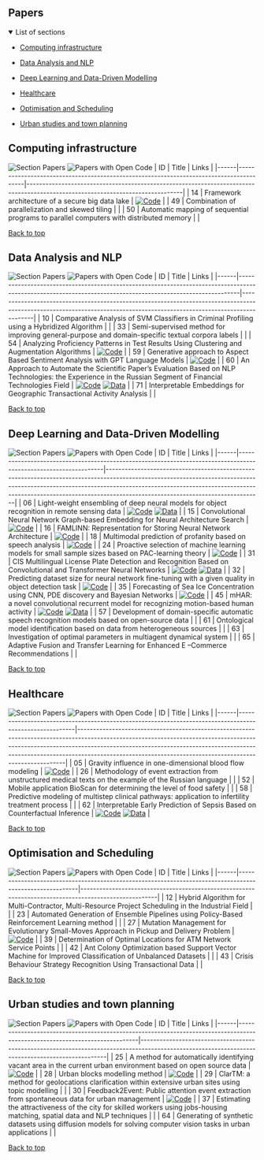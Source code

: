 
## Papers

<details open>
<summary>List of sections<a id="sections"></a></summary>

- [Computing infrastructure](#computing-infrastructure)

- [Data Analysis and NLP](#data-analysis-and-nlp)

- [Deep Learning and Data-Driven Modelling](#deep-learning-and-data-driven-modelling)

- [Healthcare](#healthcare)

- [Optimisation and Scheduling](#optimisation-and-scheduling)

- [Urban studies and town planning](#urban-studies-and-town-planning)

</details>

## Computing infrastructure

![Section Papers](https://img.shields.io/badge/Section%20Papers-3-42BA16) ![Papers with Open Code](https://img.shields.io/badge/Papers%20with%20Open%20Code-1-1D7FBF)
|   ID | Title                                                                                  | Links                                                                                                                         |
|------|----------------------------------------------------------------------------------------|-------------------------------------------------------------------------------------------------------------------------------|
|   14 | Framework architecture of a secure big data lake                                       | [![Code](https://img.shields.io/badge/Code-159957.svg)](https://github.com/IcyAltair/Pet-projects/tree/main/SDLAF_dashboards) |
|   49 | Combination of parallelization and skewed tiling                                       |                                                                                                                               |
|   50 | Automatic mapping of sequential programs to parallel computers with distributed memory |                                                                                                                               |

[Back to top](#papers)

## Data Analysis and NLP

![Section Papers](https://img.shields.io/badge/Section%20Papers-6-42BA16) ![Papers with Open Code](https://img.shields.io/badge/Papers%20with%20Open%20Code-3-1D7FBF)
|   ID | Title                                                                                                                                                      | Links                                                                                                                                                                  |
|------|------------------------------------------------------------------------------------------------------------------------------------------------------------|------------------------------------------------------------------------------------------------------------------------------------------------------------------------|
|   10 | Comparative Analysis of SVM Classifiers in Criminal Profiling using a Hybridized Algorithm                                                                 |                                                                                                                                                                        |
|   33 | Semi-supervised method for improving general-purpose and domain-specific textual corpora labels                                                            |                                                                                                                                                                        |
|   54 | Analyzing Proficiency Patterns in Test Results Using Clustering and Augmentation Algorithms                                                                | [![Code](https://img.shields.io/badge/Code-159957.svg)](https://github.com/kdeviatiarova/PROCEDIA-YSC-APPTRUCAA)                                                       |
|   59 | Generative approach to Aspect Based Sentiment Analysis with GPT Language Models                                                                            | [![Code](https://img.shields.io/badge/Code-159957.svg)](https://github.com/stas1f1/gpt-aste)                                                                           |
|   60 | An Approach to Automate the Scientific Paper’s Evaluation Based on NLP Technologies: the Experience in the Russian Segment of Financial Technologies Field | [![Code](https://img.shields.io/badge/Code-159957.svg)](https://shorturl.at/fzEG7)  [![Data](https://img.shields.io/badge/Data-20BEFF.svg)](https://shorturl.at/lovxA) |
|   71 | Interpretable Embeddings for Geographic Transactional Activity Analysis                                                                                    |                                                                                                                                                                        |

[Back to top](#papers)

## Deep Learning and Data-Driven Modelling

![Section Papers](https://img.shields.io/badge/Section%20Papers-13-42BA16) ![Papers with Open Code](https://img.shields.io/badge/Papers%20with%20Open%20Code-9-1D7FBF)
|   ID | Title                                                                                                           | Links                                                                                                                                                                                                                                                                                     |
|------|-----------------------------------------------------------------------------------------------------------------|-------------------------------------------------------------------------------------------------------------------------------------------------------------------------------------------------------------------------------------------------------------------------------------------|
|   06 | Light-weight ensembling of deep neural models for object recognition in remote sensing data                     | [![Code](https://img.shields.io/badge/Code-159957.svg)](https://github.com/ITMO-NSS-team/LightObjRecEnsembler)  [![Data](https://img.shields.io/badge/Data-20BEFF.svg)](https://github.com/chaozhong2010/VHR-10_dataset_coco)                                                             |
|   15 | Convolutional Neural Network Graph-based Embedding for Neural Architecture Search                               | [![Code](https://img.shields.io/badge/Code-159957.svg)](https://github.com/Turukmokto/GraphEmbedding-dev)                                                                                                                                                                                 |
|   16 | FAMLINN: Representation for Storing Neural Network Architecture                                                 | [![Code](https://img.shields.io/badge/Code-159957.svg)](https://github.com/IvanMaslov/famlinn)                                                                                                                                                                                            |
|   18 | Multimodal prediction of profanity based on speech analysis                                                     | [![Code](https://img.shields.io/badge/Code-159957.svg)](https://github.com/expertspec/profanity-predictor)                                                                                                                                                                                |
|   24 | Proactive selection of machine learning models for small sample sizes based on PAC-learning theory              | [![Code](https://img.shields.io/badge/Code-159957.svg)](https://github.com/Anna-Pinewood/Ischemic_Stroke_Prediction)                                                                                                                                                                      |
|   31 | CIS Multilingual License Plate Detection and Recognition Based on Convolutional and Transformer Neural Networks | [![Code](https://img.shields.io/badge/Code-159957.svg)](https://github.)  [![Data](https://img.shields.io/badge/Data-20BEFF.svg)](https://github.com/ria-com/nomeroff-net)                                                                                                                |
|   32 | Predicting dataset size for neural network fine-tuning with a given quality in object detection task            | [![Code](https://img.shields.io/badge/Code-159957.svg)](https://github.com/phoenix-1202/Predicting-dataset-size)                                                                                                                                                                          |
|   35 | Forecasting of Sea Ice Concentration using CNN, PDE discovery and Bayesian Networks                             | [![Code](https://img.shields.io/badge/Code-159957.svg)](https://github.com/ITMO-NSS-team/ice-concentration-prediction-paper)                                                                                                                                                              |
|   45 | mHAR: a novel convolutional recurrent model for recognizing motion-based human activity                         | [![Code](https://img.shields.io/badge/Code-159957.svg)](https://github.com/prabhatkumar13/mHAR-a-novel-convolutional-recurrent-model-for-recognizing-motion-based-human-activity)  [![Data](https://img.shields.io/badge/Data-20BEFF.svg)](https://www.cis.fordham.edu/wisdm/dataset.php) |
|   57 | Development of domain-specific automatic speech recognition models based on open-source data                    |                                                                                                                                                                                                                                                                                           |
|   61 | Ontological model identification based on data from heterogeneous sources                                       |                                                                                                                                                                                                                                                                                           |
|   63 | Investigation of optimal parameters in multiagent dynamical system                                              |                                                                                                                                                                                                                                                                                           |
|   65 | Adaptive Fusion and Transfer Learning for Enhanced E –Commerce Recommendations                                  |                                                                                                                                                                                                                                                                                           |

[Back to top](#papers)

## Healthcare

![Section Papers](https://img.shields.io/badge/Section%20Papers-5-42BA16) ![Papers with Open Code](https://img.shields.io/badge/Papers%20with%20Open%20Code-2-1D7FBF)
|   ID | Title                                                                                                  | Links                                                                                                                                                                                                                                                                                                              |
|------|--------------------------------------------------------------------------------------------------------|--------------------------------------------------------------------------------------------------------------------------------------------------------------------------------------------------------------------------------------------------------------------------------------------------------------------|
|   05 | Gravity influence in one-dimensional blood flow modeling                                               | [![Code](https://img.shields.io/badge/Code-159957.svg)](https://github.com/ITMO-MMRM-lab/Complex_bloodflow_model)                                                                                                                                                                                                  |
|   26 | Methodology of event extraction from unstructured medical texts on the example of the Russian language |                                                                                                                                                                                                                                                                                                                    |
|   52 | Mobile application BioScan for determining the level of food safety                                    |                                                                                                                                                                                                                                                                                                                    |
|   58 | Predictive modeling of multistep clinical pathways: application to infertility treatment process       |                                                                                                                                                                                                                                                                                                                    |
|   62 | Interpretable Early Prediction of Sepsis Based on Counterfactual Inference                             | [![Code](https://img.shields.io/badge/Code-159957.svg)](https://colab.research.google.com/drive/18cpFuWNliXGtONulvjGD60YF30CiOARl?usp=sharing)  [![Data](https://img.shields.io/badge/Data-20BEFF.svg)](https://huggingface.co/datasets/Erick-UM/Sepsis_counterfacual_inference/blob/main/nomiss_tar_train_df.csv) |

[Back to top](#papers)

## Optimisation and Scheduling

![Section Papers](https://img.shields.io/badge/Section%20Papers-6-42BA16) ![Papers with Open Code](https://img.shields.io/badge/Papers%20with%20Open%20Code-1-1D7FBF)
|   ID | Title                                                                                                   | Links                                                                                                |
|------|---------------------------------------------------------------------------------------------------------|------------------------------------------------------------------------------------------------------|
|   12 | Hybrid Algorithm for Multi-Contractor, Multi-Resource Project Scheduling in the Industrial Field        |                                                                                                      |
|   23 | Automated Generation of Ensemble Pipelines using Policy-Based Reinforcement Learning method             |                                                                                                      |
|   27 | Mutation Management for Evolutionary Small-Moves Approach in Pickup and Delivery Problem                | [![Code](https://img.shields.io/badge/Code-159957.svg)](https://github.com/xeniabaturina/pdp_python) |
|   39 | Determination of Optimal Locations for ATM Network Service Points                                       |                                                                                                      |
|   42 | Ant Colony Optimization based Support Vector Machine for Improved Classification of Unbalanced Datasets |                                                                                                      |
|   43 | Crisis Behaviour Strategy Recognition Using Transactional Data                                          |                                                                                                      |

[Back to top](#papers)

## Urban studies and town planning

![Section Papers](https://img.shields.io/badge/Section%20Papers-6-42BA16) ![Papers with Open Code](https://img.shields.io/badge/Papers%20with%20Open%20Code-3-1D7FBF)
|   ID | Title                                                                                                                      | Links                                                                                                                                           |
|------|----------------------------------------------------------------------------------------------------------------------------|-------------------------------------------------------------------------------------------------------------------------------------------------|
|   25 | A method for automatically identifying vacant area in the current urban environment based on open source data              | [![Code](https://img.shields.io/badge/Code-159957.svg)](https://github.com/Mvin8/vacant_land)                                                   |
|   28 | Urban blocks modelling method                                                                                              | [![Code](https://img.shields.io/badge/Code-159957.svg)](https://github.com/iduprojects/masterplanning/tree/main/masterplan_tools/method/blocks) |
|   29 | ClarTM: a method for geolocations clarification within extensive urban sites using topic modelling                         |                                                                                                                                                 |
|   30 | Feedback2Event: Public attention event extraction from spontaneous data for urban management                               | [![Code](https://img.shields.io/badge/Code-159957.svg)](https://github.com/Text-Analytics/SOIKA/tree/ysc_conference_code/ysc_examples)          |
|   37 | Estimating the attractiveness of the city for skilled workers using jobs-housing matching, spatial data and NLP techniques |                                                                                                                                                 |
|   64 | Generating of synthetic datasets using diffusion models for solving computer vision tasks in urban applications            |                                                                                                                                                 |

[Back to top](#papers)


